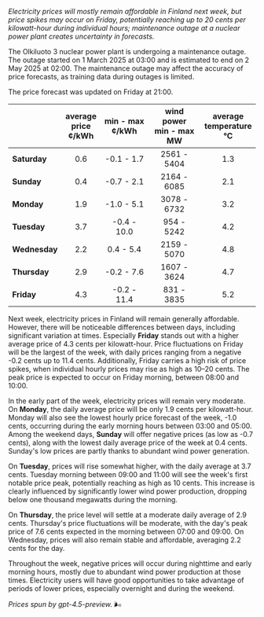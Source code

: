 *Electricity prices will mostly remain affordable in Finland next week, but price spikes may occur on Friday, potentially reaching up to 20 cents per kilowatt-hour during individual hours; maintenance outage at a nuclear power plant creates uncertainty in forecasts.*

The Olkiluoto 3 nuclear power plant is undergoing a maintenance outage. The outage started on 1 March 2025 at 03:00 and is estimated to end on 2 May 2025 at 02:00. The maintenance outage may affect the accuracy of price forecasts, as training data during outages is limited.

The price forecast was updated on Friday at 21:00.

|           | average<br>price<br>¢/kWh | min - max<br>¢/kWh | wind power<br>min - max<br>MW | average<br>temperature<br>°C |
|:-------------|:----------------:|:----------------:|:-------------:|:-------------:|
| **Saturday**   | 0.6              | -0.1 - 1.7        | 2561 - 5404   | 1.3          |
| **Sunday**     | 0.4              | -0.7 - 2.1        | 2164 - 6085   | 2.1          |
| **Monday**     | 1.9              | -1.0 - 5.1        | 3078 - 6732   | 3.2          |
| **Tuesday**    | 3.7              | -0.4 - 10.0       | 954 - 5242    | 4.2          |
| **Wednesday**  | 2.2              | 0.4 - 5.4         | 2159 - 5070   | 4.8          |
| **Thursday**   | 2.9              | -0.2 - 7.6        | 1607 - 3624   | 4.7          |
| **Friday**     | 4.3              | -0.2 - 11.4       | 831 - 3835    | 5.2          |

Next week, electricity prices in Finland will remain generally affordable. However, there will be noticeable differences between days, including significant variation at times. Especially **Friday** stands out with a higher average price of 4.3 cents per kilowatt-hour. Price fluctuations on Friday will be the largest of the week, with daily prices ranging from a negative -0.2 cents up to 11.4 cents. Additionally, Friday carries a high risk of price spikes, when individual hourly prices may rise as high as 10–20 cents. The peak price is expected to occur on Friday morning, between 08:00 and 10:00.

In the early part of the week, electricity prices will remain very moderate. On **Monday**, the daily average price will be only 1.9 cents per kilowatt-hour. Monday will also see the lowest hourly price forecast of the week, -1.0 cents, occurring during the early morning hours between 03:00 and 05:00. Among the weekend days, **Sunday** will offer negative prices (as low as -0.7 cents), along with the lowest daily average price of the week at 0.4 cents. Sunday's low prices are partly thanks to abundant wind power generation.

On **Tuesday**, prices will rise somewhat higher, with the daily average at 3.7 cents. Tuesday morning between 09:00 and 11:00 will see the week's first notable price peak, potentially reaching as high as 10 cents. This increase is clearly influenced by significantly lower wind power production, dropping below one thousand megawatts during the morning.

On **Thursday**, the price level will settle at a moderate daily average of 2.9 cents. Thursday's price fluctuations will be moderate, with the day's peak price of 7.6 cents expected in the morning between 07:00 and 09:00. On Wednesday, prices will also remain stable and affordable, averaging 2.2 cents for the day.

Throughout the week, negative prices will occur during nighttime and early morning hours, mostly due to abundant wind power production at those times. Electricity users will have good opportunities to take advantage of periods of lower prices, especially overnight and during the weekend.

*Prices spun by gpt-4.5-preview.* 🌬️
